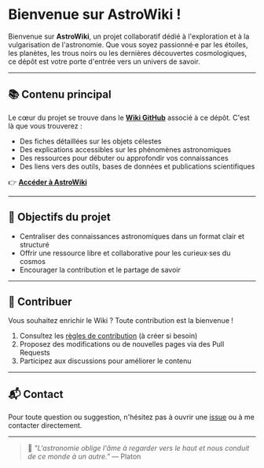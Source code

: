 # Bienvenue sur AstroWiki !

Bienvenue sur **AstroWiki**, un projet collaboratif dédié à l'exploration et à la vulgarisation de l'astronomie. Que vous soyez passionné·e par les étoiles, les planètes, les trous noirs ou les dernières découvertes cosmologiques, ce dépôt est votre porte d'entrée vers un univers de savoir.

---

## 📚 Contenu principal

Le cœur du projet se trouve dans le **[Wiki GitHub](../../wiki)** associé à ce dépôt. C'est là que vous trouverez :

- Des fiches détaillées sur les objets célestes
- Des explications accessibles sur les phénomènes astronomiques
- Des ressources pour débuter ou approfondir vos connaissances
- Des liens vers des outils, bases de données et publications scientifiques

👉 **[Accéder à AstroWiki](../../wiki)**

---

## 🚀 Objectifs du projet

- Centraliser des connaissances astronomiques dans un format clair et structuré
- Offrir une ressource libre et collaborative pour les curieux·ses du cosmos
- Encourager la contribution et le partage de savoir

---

## 🤝 Contribuer

Vous souhaitez enrichir le Wiki ? Toute contribution est la bienvenue !

1. Consultez les [règles de contribution](CONTRIBUTING.md) (à créer si besoin)
2. Proposez des modifications ou de nouvelles pages via des Pull Requests
3. Participez aux discussions pour améliorer le contenu

---

## 📬 Contact

Pour toute question ou suggestion, n'hésitez pas à ouvrir une [issue](../../issues) ou à me contacter directement.

---

> 🌠 *"L'astronomie oblige l'âme à regarder vers le haut et nous conduit de ce monde à un autre."* — Platon
